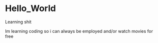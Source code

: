 # Hello_World
Learning shit

Im learning coding so i can always be employed and/or watch movies for free
